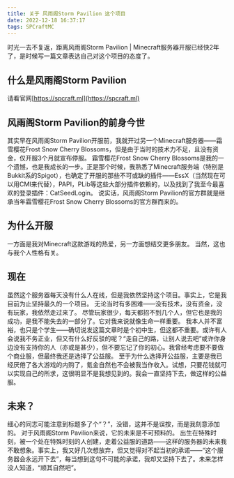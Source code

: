 ```yaml
---
title: 关于 风雨阁Storm Pavilion 这个项目
date: 2022-12-18 16:37:17
tags: SPCraftMC
---
```

时光一去不复返，距离风雨阁Storm Pavilion | Minecraft服务器开服已经快2年了，是时候写一篇文章表达自己对这个项目的态度了。

## 什么是风雨阁Storm Pavilion

请看官网[https://spcraft.ml](https://spcraft.ml)

## 风雨阁Storm Pavilion的前身今世

其实早在风雨阁Storm Pavilion开服前，我就开过另一个Minecraft服务器——霜雪樱花Frost Snow Cherry Blossoms，但是由于当时的技术力不足，且没有资金，仅开服3个月就宣布停服。
霜雪樱花Frost Snow Cherry Blossoms是我的一个遗憾，也是我成长的一步。正是那个时候，我熟悉了Minecraft服务端（特别是Bukkit系的Spigot），也确定了开服的那些不可或缺的插件——EssX（当然现在可以用CMI来代替），PAPI，PLib等这些大部分插件依赖的，以及找到了我至今最喜欢的登录插件：CatSeedLogin。
说实话，风雨阁Storm Pavilion的官方群就是继承当年霜雪樱花Frost Snow Cherry Blossoms的官方群而来的。

## 为什么开服

一方面是我对Minecraft这款游戏的热爱，另一方面想结交更多朋友。
当然，这也与我个人性格有关。

## 现在

虽然这个服务器每天没有什么人在线，但是我依然坚持这个项目。事实上，它是我目前为止坚持最久的一个项目。
无论当时有多困难——没有技术，没有资金，没有玩家，我依然走过来了。
尽管玩家很少，每天都招不到几个人，但它也是我的成功，是我不能失去的一部分了。它对我来说就像生命一样重要。
我本人并不富裕，也只是个学生——确切说发这篇文章时是个初中生，但这都不重要。或许有人会说我不务正业，但又有什么好反驳的呢？“走自己的路，让别人说去吧”或许你身边没有支持你的人（亦或是甚少），但不要忘记了你的初心。我曾经考虑要不要做个商业服，但最终我还是选择了公益服。
至于为什么选择开公益服，主要是我已经厌倦了各大游戏的内购了，氪金自然也不会被我当作收入。试想，只要花钱就可以实现自己的所求，这很明显不是我想见到的。我会一直坚持下去，做这样的公益服。

## 未来？

细心的同志可能注意到标题多了个“？”，没错，这并不是误按，而是我刻意添加的。
对于风雨阁Storm Pavilion来说，它的未来是不可预料的。
出生在特殊时刻，被一个处在特殊时刻的人创建，走着公益服的道路——这样的服务器的未来我不敢想象。事实上，我又好几次想放弃，但又觉得对不起当初的承诺——“这个服务器会永远开下去”，每当想到这句不可能的承诺，我却又坚持下去了。未来怎样没人知道，“顺其自然吧”。
